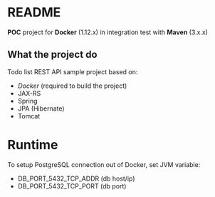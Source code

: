 # README #

**POC** project for **Docker** (1.12.x) in integration test with **Maven** (3.x.x)

## What the project do ##

Todo list REST API sample project based on:

* *Docker* (required to build the project)
* JAX-RS
* Spring
* JPA (Hibernate)
* Tomcat

# Runtime #
To setup PostgreSQL connection out of Docker, set JVM variable:

* DB_PORT_5432_TCP_ADDR (db host/ip)
* DB_PORT_5432_TCP_PORT (db port)